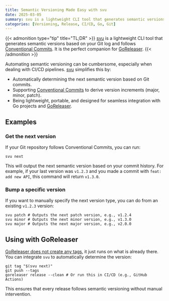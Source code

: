 ```yaml
---
title: Semantic Versioning Made Easy with svu
date: 2025-03-05
summary: svu is a lightweight CLI tool that generates semantic versions based on your Git log and follows Conventional Commits. It is the perfect companion for GoReleaser.
categories: [Versioning, Release, CI/CD, Go, Git]
---
```


{{< admonition type="tip" title="TL;DR" >}}
[svu](https://github.com/caarlos0/svu) is a lightweight CLI tool that generates semantic versions based on your Git log and follows [Conventional Commits](https://www.conventionalcommits.org/en/v1.0.0/). It is the perfect companion for [GoReleaser](https://goreleaser.com/).
{{< /admonition >}}

Automating semantic versioning can be cumbersome, especially when dealing with CI/CD pipelines. [svu](https://github.com/caarlos0/svu) simplifies this by:

- Automatically determining the next semantic version based on Git commits.
- Supporting [Conventional Commits](https://www.conventionalcommits.org/en/v1.0.0/) to derive version increments (major, minor, patch).
- Being lightweight, portable, and designed for seamless integration with Go projects and [GoReleaser](https://goreleaser.com/).

## Examples

### Get the next version

If your Git repository follows Conventional Commits, you can run:

```shell
svu next
```

This will output the next semantic version based on your commit history. For example, if your last version was `v1.2.3` and you made a commit with `feat: add new API`, this command will return `v1.3.0`.

### Bump a specific version

If you want to manually specify the next version type, you can do from an existing `v1.2.3` version:

```shell
svu patch # Outputs the next patch version, e.g., v1.2.4
svu minor # Outputs the next minor version, e.g., v1.3.0
svu major # Outputs the next major version, e.g., v2.0.0
```

## Using with GoReleaser

[GoReleaser does not create any tags](https://goreleaser.com/cookbooks/semantic-release/), it just runs on what is already there. You can integrate `svu` to automatically determine the version:

```shell
git tag "$(svu next)"
git push --tags
goreleaser release --clean # Or run this in CI/CD (e.g., GitHub Actions)
```

This ensures that every release follows semantic versioning without manual intervention.
